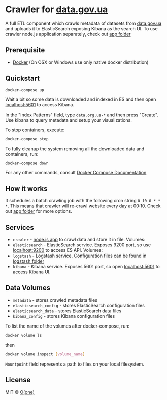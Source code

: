 # Crawler for [data.gov.ua](data.gov.ua)

A full ETL component which crawls metadata of datasets from [data.gov.ua](data.gov.ua) and uploads it to ElasticSearch exposing Kibana as the search UI.
To use crawler node.js application separately, check out [app folder](app)

## Prerequisite
* [Docker](https://www.docker.com/products/docker) (On OSX or Windows use only native docker distribution)

## Quickstart

```
docker-compose up
```

Wait a bit so some data is downloaded and indexed in ES and then open [localhost:5601](localhost:5601) to access Kibana.

In the "Index Patterns" field, type `data.org.ua-*` and then press "Create". Use kibana to query metadata and setup your visualizations.

To stop containers, execute:
```
docker-compose stop
```

To fully cleanup the system removing all the downloaded data and containers, run:

```
docker-compose down
```

For any other commands, consult [Docker Compose Documentation](https://docs.docker.com/compose/)

## How it works

It schedules a batch crawling job with the following cron string `0 10 0 * * *`. This means that crawler will re-crawl website every day at 00:10. Check out [app folder](app) for more options.

## Services

* `crawler` - [node.js app](app) to crawl data and store it in file. Volumes:
* `elasticsearch` - ElasticSearch service. Exposes 9200 port, so use [localhost:9200](localhost:9200) to access ES API. Volumes:
* `logstash` - Logstash service. Configuration files can be found in [logstash folder](logstash)
* `kibana` - Kibana service. Exposes 5601 port, so open [localhost:5601](localhost:5601) to access Kibana UI.

## Data Volumes

* `metadata` - stores crawled metadata files
* `elasticsearch_config` - stores ElasticSearch configuration files
* `elasticsearch_data` - stores ElasticSearch data files
* `kibana_config` - stores Kibana configuration files

To list the name of the volumes after docker-compose, run:

```sh
docker volume ls
```

then

```sh
docker volume inspect [volume_name]
```

`Mountpoint` field represents a path to files on your local filesystem.

## License

MIT © [O(one)](oone.tech)

